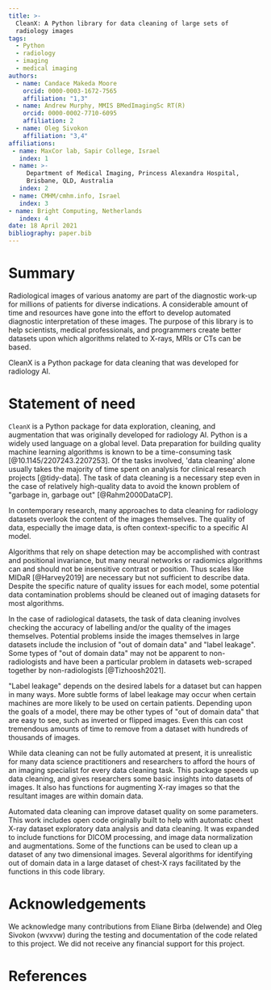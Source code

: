 ```yaml
---
title: >-
  CleanX: A Python library for data cleaning of large sets of
  radiology images
tags:
  - Python
  - radiology
  - imaging
  - medical imaging
authors:
  - name: Candace Makeda Moore
    orcid: 0000-0003-1672-7565
    affiliation: "1,3"
  - name: Andrew Murphy, MMIS BMedImagingSc RT(R)
    orcid: 0000-0002-7710-6095
    affiliation: 2
  - name: Oleg Sivokon
    affiliation: "3,4"
affiliations:
 - name: MaxCor lab, Sapir College, Israel
   index: 1
 - name: >-
     Department of Medical Imaging, Princess Alexandra Hospital,
     Brisbane, QLD, Australia
   index: 2
 - name: CMHM/cmhm.info, Israel
   index: 3
- name: Bright Computing, Netherlands
   index: 4
date: 18 April 2021
bibliography: paper.bib
---
```


# Summary


Radiological images of various anatomy are part of the diagnostic
work-up for millions of patients for diverse indications.  A
considerable amount of time and resources have gone into the effort to
develop automated diagnostic interpretation of these images. The
purpose of this library is to help scientists, medical professionals,
and programmers create better datasets upon which algorithms related
to X-rays, MRIs or CTs can be based.

CleanX is a Python package for data cleaning that was developed for
radiology AI.


# Statement of need

`CleanX` is a Python package for data exploration, cleaning, and
augmentation that was originally developed for radiology AI. Python is
a widely used language on a global level. Data preparation for
building quality machine learning algorithms is known to be a
time-consuming task [@10.1145/2207243.2207253]. Of the tasks involved,
'data cleaning' alone usually takes the majority of time spent on
analysis for clinical research projects [@tidy-data]. The task of data
cleaning is a necessary step even in the case of relatively
high-quality data to avoid the known problem of "garbage in, garbage
out" [@Rahm2000DataCP].

In contemporary research, many approaches to data cleaning for
radiology datasets overlook the content of the images themselves. The
quality of data, especially the image data, is often context-specific
to a specific AI model.

Algorithms that rely on shape detection may be accomplished with
contrast and positional invariance, but many neural networks or
radiomics algorithms can and should not be insensitive contrast or
position. Thus scales like MIDaR [@Harvey2019] are necessary but not
sufficient to describe data. Despite the specific nature of quality
issues for each model, some potential data contamination problems
should be cleaned out of imaging datasets for most algorithms.

In the case of radiological datasets, the task of data cleaning
involves checking the accuracy of labelling and/or the quality of the
images themselves. Potential problems inside the images themselves in
large datasets include the inclusion of "out of domain data" and
"label leakage". Some types of "out of domain data" may not be
apparent to non-radiologists and have been a particular problem in
datasets web-scraped together by non-radiologists [@Tizhoosh2021].

"Label leakage" depends on the desired labels for a dataset but can
happen in many ways. More subtle forms of label leakage may occur when
certain machines are more likely to be used on certain
patients. Depending upon the goals of a model, there may be other
types of "out of domain data" that are easy to see, such as inverted
or flipped images. Even this can cost tremendous amounts of time to
remove from a dataset with hundreds of thousands of images.

While data cleaning can not be fully automated at present, it is
unrealistic for many data science practitioners and researchers to
afford the hours of an imaging specialist for every data cleaning
task. This package speeds up data cleaning, and gives researchers some
basic insights into datasets of images. It also has functions for
augmenting X-ray images so that the resultant images are within domain
data.

Automated data cleaning can improve dataset quality on some
parameters. This work includes open code originally built to help with
automatic chest X-ray dataset exploratory data analysis and data
cleaning. It was expanded to include functions for DICOM processing,
and image data normalization and augmentations. Some of the functions
can be used to clean up a dataset of any two dimensional
images. Several algorithms for identifying out of domain data in a
large dataset of chest-X rays facilitated by the functions in this
code library.


# Acknowledgements

We acknowledge many contributions from Eliane Birba (delwende) and
Oleg Sivokon (wvxvw) during the testing and documentation of the code
related to this project. We did not receive any financial support for
this project.

# References
